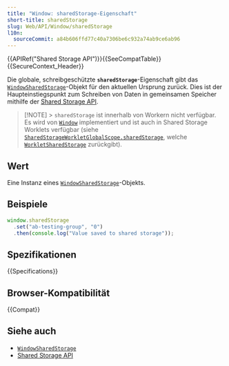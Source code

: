 ```yaml
---
title: "Window: sharedStorage-Eigenschaft"
short-title: sharedStorage
slug: Web/API/Window/sharedStorage
l10n:
  sourceCommit: a84b606ffd77c40a7306be6c932a74ab9ce6ab96
---
```


{{APIRef("Shared Storage API")}}{{SeeCompatTable}}{{SecureContext_Header}}

Die globale, schreibgeschützte **`sharedStorage`**-Eigenschaft gibt das [`WindowSharedStorage`](/de/docs/Web/API/WindowSharedStorage)-Objekt für den aktuellen Ursprung zurück. Dies ist der Haupteinstiegspunkt zum Schreiben von Daten in gemeinsamen Speicher mithilfe der [Shared Storage API](/de/docs/Web/API/Shared_Storage_API).

> [!NOTE] > `sharedStorage` ist innerhalb von Workern nicht verfügbar. Es wird von [`Window`](/de/docs/Web/API/Window) implementiert und ist auch in Shared Storage Worklets verfügbar (siehe [`SharedStorageWorkletGlobalScope.sharedStorage`](/de/docs/Web/API/SharedStorageWorkletGlobalScope/sharedStorage), welche [`WorkletSharedStorage`](/de/docs/Web/API/WorkletSharedStorage) zurückgibt).

## Wert

Eine Instanz eines [`WindowSharedStorage`](/de/docs/Web/API/WindowSharedStorage)-Objekts.

## Beispiele

```js
window.sharedStorage
  .set("ab-testing-group", "0")
  .then(console.log("Value saved to shared storage"));
```

## Spezifikationen

{{Specifications}}

## Browser-Kompatibilität

{{Compat}}

## Siehe auch

- [`WindowSharedStorage`](/de/docs/Web/API/WindowSharedStorage)
- [Shared Storage API](/de/docs/Web/API/Shared_Storage_API)
